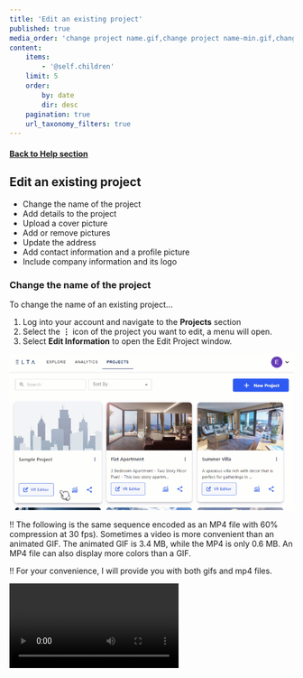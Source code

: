 ```yaml
---
title: 'Edit an existing project'
published: true
media_order: 'change project name.gif,change project name-min.gif,change project name.mp4'
content:
    items:
        - '@self.children'
    limit: 5
    order:
        by: date
        dir: desc
    pagination: true
    url_taxonomy_filters: true
---
```


#### [Back to Help section](https://elsa360documentation.josemanuelsalgado.com/)
## Edit an existing project

* Change the name of the project
* Add details to the project
* Upload a cover picture
* Add or remove pictures
* Update the address
* Add contact information and a profile picture
* Include company information and its logo


### Change the name of the project

To change the name of an existing project...

1. Log into your account and navigate to the **Projects** section
2. Select the **⋮** icon of the project you want to edit, a menu will open.
3. Select **Edit Information** to open the Edit Project window.

![change%20project%20name](change%20project%20name.gif "change%20project%20name")

!! The following is the same sequence encoded as an MP4 file with 60% compression at 30 fps). Sometimes a video is more convenient than an animated GIF. The animated GIF is 3.4 MB, while the MP4 is only 0.6 MB. An MP4 file can also display more colors than a GIF.

!! For your convenience, I will provide you with both gifs and mp4 files.

![change%20project%20name](change%20project%20name.mp4 "change%20project%20name")
